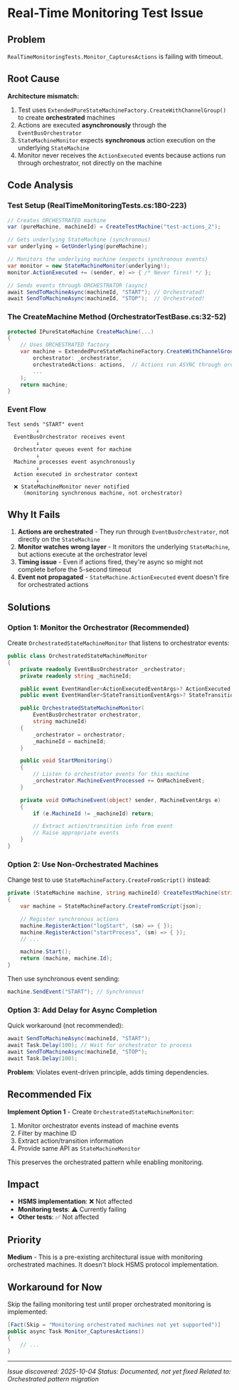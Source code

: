 # Real-Time Monitoring Test Issue

## Problem

`RealTimeMonitoringTests.Monitor_CapturesActions` is failing with timeout.

## Root Cause

**Architecture mismatch:**

1. Test uses `ExtendedPureStateMachineFactory.CreateWithChannelGroup()` to create **orchestrated** machines
2. Actions are executed **asynchronously** through the `EventBusOrchestrator`
3. `StateMachineMonitor` expects **synchronous** action execution on the underlying `StateMachine`
4. Monitor never receives the `ActionExecuted` events because actions run through orchestrator, not directly on the machine

## Code Analysis

### Test Setup (RealTimeMonitoringTests.cs:180-223)

```csharp
// Creates ORCHESTRATED machine
var (pureMachine, machineId) = CreateTestMachine("test-actions_2");

// Gets underlying StateMachine (synchronous)
var underlying = GetUnderlying(pureMachine);

// Monitors the underlying machine (expects synchronous events)
var monitor = new StateMachineMonitor(underlying!);
monitor.ActionExecuted += (sender, e) => { /* Never fires! */ };

// Sends events through ORCHESTRATOR (async)
await SendToMachineAsync(machineId, "START"); // Orchestrated!
await SendToMachineAsync(machineId, "STOP");  // Orchestrated!
```

### The CreateMachine Method (OrchestratorTestBase.cs:32-52)

```csharp
protected IPureStateMachine CreateMachine(...)
{
    // Uses ORCHESTRATED factory
    var machine = ExtendedPureStateMachineFactory.CreateWithChannelGroup(
        orchestrator: _orchestrator,
        orchestratedActions: actions,  // Actions run ASYNC through orchestrator
        ...
    );
    return machine;
}
```

### Event Flow

```
Test sends "START" event
         ↓
  EventBusOrchestrator receives event
         ↓
  Orchestrator queues event for machine
         ↓
  Machine processes event asynchronously
         ↓
  Action executed in orchestrator context
         ↓
  ❌ StateMachineMonitor never notified
     (monitoring synchronous machine, not orchestrator)
```

## Why It Fails

1. **Actions are orchestrated** - They run through `EventBusOrchestrator`, not directly on the `StateMachine`
2. **Monitor watches wrong layer** - It monitors the underlying `StateMachine`, but actions execute at the orchestrator level
3. **Timing issue** - Even if actions fired, they're async so might not complete before the 5-second timeout
4. **Event not propagated** - `StateMachine.ActionExecuted` event doesn't fire for orchestrated actions

## Solutions

### Option 1: Monitor the Orchestrator (Recommended)

Create `OrchestratedStateMachineMonitor` that listens to orchestrator events:

```csharp
public class OrchestratedStateMachineMonitor
{
    private readonly EventBusOrchestrator _orchestrator;
    private readonly string _machineId;

    public event EventHandler<ActionExecutedEventArgs>? ActionExecuted;
    public event EventHandler<StateTransitionEventArgs>? StateTransitioned;

    public OrchestratedStateMachineMonitor(
        EventBusOrchestrator orchestrator,
        string machineId)
    {
        _orchestrator = orchestrator;
        _machineId = machineId;
    }

    public void StartMonitoring()
    {
        // Listen to orchestrator events for this machine
        _orchestrator.MachineEventProcessed += OnMachineEvent;
    }

    private void OnMachineEvent(object? sender, MachineEventArgs e)
    {
        if (e.MachineId != _machineId) return;

        // Extract action/transition info from event
        // Raise appropriate events
    }
}
```

### Option 2: Use Non-Orchestrated Machines

Change test to use `StateMachineFactory.CreateFromScript()` instead:

```csharp
private (StateMachine machine, string machineId) CreateTestMachine(string id)
{
    var machine = StateMachineFactory.CreateFromScript(json);

    // Register synchronous actions
    machine.RegisterAction("logStart", (sm) => { });
    machine.RegisterAction("startProcess", (sm) => { });
    // ...

    machine.Start();
    return (machine, machine.Id);
}
```

Then use synchronous event sending:

```csharp
machine.SendEvent("START"); // Synchronous!
```

### Option 3: Add Delay for Async Completion

Quick workaround (not recommended):

```csharp
await SendToMachineAsync(machineId, "START");
await Task.Delay(100); // Wait for orchestrator to process
await SendToMachineAsync(machineId, "STOP");
await Task.Delay(100);
```

**Problem**: Violates event-driven principle, adds timing dependencies.

## Recommended Fix

**Implement Option 1** - Create `OrchestratedStateMachineMonitor`:

1. Monitor orchestrator events instead of machine events
2. Filter by machine ID
3. Extract action/transition information
4. Provide same API as `StateMachineMonitor`

This preserves the orchestrated pattern while enabling monitoring.

## Impact

- **HSMS implementation**: ❌ Not affected
- **Monitoring tests**: ⚠️ Currently failing
- **Other tests**: ✅ Not affected

## Priority

**Medium** - This is a pre-existing architectural issue with monitoring orchestrated machines. It doesn't block HSMS protocol implementation.

## Workaround for Now

Skip the failing monitoring test until proper orchestrated monitoring is implemented:

```csharp
[Fact(Skip = "Monitoring orchestrated machines not yet supported")]
public async Task Monitor_CapturesActions()
{
    // ...
}
```

---

*Issue discovered: 2025-10-04*
*Status: Documented, not yet fixed*
*Related to: Orchestrated pattern migration*
